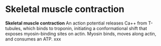 # Skeletal muscle contraction

**Skeletal muscle contraction** An action potential releases Ca++ from
T-tubules, which binds to troponin, initiating a conformational shift
that exposes myosin-binding sites on actin. Myosin binds, moves along
actin, and consumes an ATP. xxx
